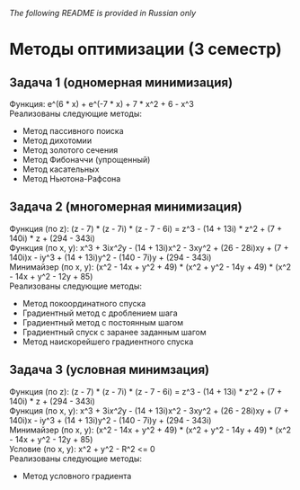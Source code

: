 *The following README is provided in Russian only*
# Методы оптимизации (3 семестр)
## Задача 1 (одномерная минимизация)
Функция: e^(6 * x) + e^(-7 * x) + 7 * x^2 + 6 - x^3  
Реализованы следующие методы:
- Метод пассивного поиска
- Метод дихотомии
- Метод золотого сечения
- Метод Фибоначчи (упрощенный)
- Метод касательных
- Метод Ньютона-Рафсона
## Задача 2 (многомерная минимизация)
Функция (по z): (z - 7) * (z - 7i) * (z - 7 - 6i) = z^3 - (14 + 13i) * z^2 + (7 + 140i) * z + (294 - 343i)  
Функция (по x, y): x^3 + 3i*x^2*y - (14 + 13i)x^2 - 3xy^2 + (26 - 28i)xy + (7 + 140i)x - iy^3 + (14 + 13i)y^2 - (140 - 7i)y + (294 - 343i)  
Минимайзер (по х, у): (x^2 - 14x + y^2 + 49) * (x^2 + y^2 - 14y + 49) * (x^2 - 14x + y^2 - 12y + 85)  
Реализованы следующие методы:
- Метод покоординатного спуска
- Градиентный метод с дроблением шага
- Градиентный метод с постоянным шагом
- Градиентный спуск с заранее заданным шагом
- Метод наискорейшего градиентного спуска
## Задача 3 (условная минимзация)
Функция (по z): (z - 7) * (z - 7i) * (z - 7 - 6i) = z^3 - (14 + 13i) * z^2 + (7 + 140i) * z + (294 - 343i)  
Функция (по x, y): x^3 + 3i*x^2*y - (14 + 13i)x^2 - 3xy^2 + (26 - 28i)xy + (7 + 140i)x - iy^3 + (14 + 13i)y^2 - (140 - 7i)y + (294 - 343i)  
Минимайзер (по х, у): (x^2 - 14x + y^2 + 49) * (x^2 + y^2 - 14y + 49) * (x^2 - 14x + y^2 - 12y + 85)  
Условие (по х, у): x^2 + y^2 - R^2 <= 0  
Реализованы следующие методы:
- Метод условного градиента
